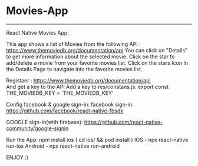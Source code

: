 # Movies-App

--------------

React Native Movies App:


This app shows a list of Movies from the following API : https://www.themoviedb.org/documentation/api 
You can click on "Details" to get more information about the selected movie. 
Click on the star to add/delete a movie from your favorite movies list.
Click on the stars Icon In the Details Page to navigate into the favorite movies list.


Registaer : https://www.themoviedb.org/documentation/api  
And get a key to the API
Add a key to res/constans.js: 
export const THE_MOVIEDB_KEY = 'THE_MOVIEDB_KEY'


Config facebook & google sign-in:
facebook sign-in:
https://github.com/facebook/react-native-fbsdk

GOOGLE sign-in(with firebase):
https://github.com/react-native-community/google-signin


Run the App:
npm install
ios ( cd ios/ && pod install  )
IOS - npx react-native run-ios
Android - npx react-native run-android

ENJOY :)
